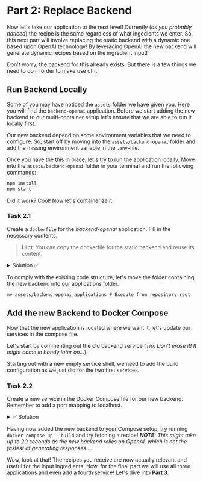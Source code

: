 # Part 2: Replace Backend

Now let's take our application to the next level! Currently (_as you probably noticed_) the recipe is the same regardless of what ingedients we enter. So, this next part will involve replacing the static backend with a dynamic one based upon OpenAI technology! By leveraging OpenAI the new backend will generate dynamic recipes based on the ingredient input!

Don't worry, the backend for this already exists. But there is a few things we need to do in order to make use of it.

## Run Backend Locally

Some of you may have noticed the `assets` folder we have given you. Here you will find the `backend-openai` application. Before we start adding the new backend to our multi-container setup let's ensure that we are able to run it locally first.

Our new backend depend on some environment variables that we need to configure. So, start off by moving into the `assets/backend-openai` folder and add the missing environment variable in the `.env`-file.

Once you have the this in place, let's try to run the application locally. Move into the `assets/backend-openai` folder in your terminal and run the following commands:

```bash
npm install
npm start
```

Did it work? Cool! Now let's containerize it.

### Task 2.1

Create a `dockerfile` for the _backend-openai_ application. Fill in the necessary contents.

> **Hint**:
> You can copy the dockerfile for the static backend and reuse its content.

<details>
<summary>Solution ✅</summary>
Your file should now look like this:

```docker

FROM node:16-alpine

WORKDIR /app

COPY . .

WORKDIR /app/backend

RUN npm install

EXPOSE 8000

CMD [ "npm", "start" ]

```

</details>

To comply with the existing code structure, let's move the folder containing the new backend into our applications folder.

```shell
mv assets/backend-openai applications # Execute from repository root
```

## Add the new Backend to Docker Compose

Now that the new application is located where we want it, let's update our services in the compose file.

Let's start by commenting out the old backend service (_Tip: Don't erase it! It might come in handy later on..._).

Starting out with a new empty service shell, we need to add the build configuration as we just did for the two first services.

### Task 2.2

Create a new service in the Docker Compose file for our new backend. Remember to add a port mapping to localhost.

<details>
<summary>✅ Solution</summary>
The new service configuration should look something like this:

```yml
backend-openai:
  build:
    dockerfile: backend-openai.dockerfile
    context: applications/backend-openai/
  ports:
    - "8000:8000"
```

</details>

Having now added the new backend to your Compose setup, try running `docker-compose up --build` and try fetching a recipe! _**NOTE:** This might take up to 20 seconds as the new backend relies on OpenAI, which is not the fastest at generating responses...._

Wow, look at that! The recipes you receive are now actually relevant and useful for the input ingredients.
Now, for the final part we will use all three applications and even add a fourth service! Let's dive into **[Part 3](../03-proxy-server/README.md)**.
